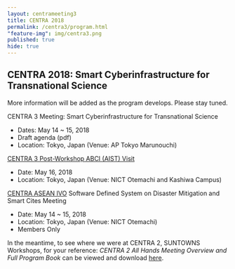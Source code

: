 ```yaml
---
layout: centrameeting3
title: CENTRA 2018
permalink: /centra3/program.html
"feature-img": img/centra3.png
published: true
hide: true
---
```


## CENTRA 2018: Smart Cyberinfrastructure for Transnational Science

More information will be added as the program develops. Please stay tuned.

CENTRA 3 Meeting: Smart Cyberinfrastructure for Transnational Science  
* Dates: May 14 ~ 15, 2018  
* Draft agenda (pdf)
* Location: Tokyo, Japan (Venue: AP Tokyo Marunouchi)  

[CENTRA 3 Post-Workshop ABCI (AIST) Visit](http://www.globalcentra.org/centra3/abci.html)    
* Date: May 16, 2018  
* Location: Tokyo, Japan (Venue: NICT Otemachi and Kashiwa Campus)  

[CENTRA ASEAN IVO](https://www.nict.go.jp/en/asean_ivo/index.html) Software Defined System on Disaster Mitigation and Smart Cites Meeting
* Date: May 14 ~ 15, 2018
* Location: Tokyo, Japan (Venue: NICT Otemachi)  
* Members Only  


In the meantime, to see where we were at CENTRA 2, SUNTOWNS Workshops, for your reference: *CENTRA 2 All Hands Meeting Overview and Full Program Book* can be viewed and download [here](http://www.globalcentra.org/centra2/program.html). 

